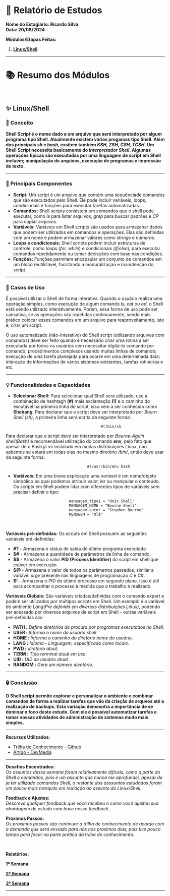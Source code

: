 # 📜 Relatório de Estudos

**Nome do Estagiário: Ricardo Silva**  
**Data: 20/08/2024**

**Módulos/Etapas Feitas:**  
1. [**Linux/Shell**]()

***

# 📚 Resumo dos Módulos 
&nbsp;

## ✨ Linux/Shell

### 💫 Conceito
**Shell Script é o nome dado a um arquivo que será interpretado por algum programa tipo Shell. Atualmente existem vários progamas tipo Shell. Além dos principais _sh_ e _bash_, exsitem também *KSH, ZSH, CSH, TCSH*. Um Shell Script necessita basicamente do _Interpretador Shell_. Algumas operações tipicas são executadas por uma linguagem de script em Shell incluem; manipulação de arquivos, execução de programas e impressão de texto.**
***
### 🔖  Principais Componentes 


- **Script:** Um script é um arquivo que contém uma sequênciade comandos que são executados pelo Shell. Ele pode incluir variáveis, loops, condicionais e funções para executar tarefas automatizadas.
- **Comandos:** Shell scripts consistem em comandos que o shell pode executar, como _ls_ para listar arquivos, _grep_ para buscar padrões e _CP_ para copiar arquivos.
- **Variáveis:** Variáveis em Shell scripts são usados para armazenar dados que podem ser utilizados em comandos e operações. Elas são definidas com um nome e podem armazenar valores como _strings_ e _números_.
- **Loops e condicionais:** Shell scripts podem incluir estruturas de controle, como loops (_for, while_) e condicionais (_if/else_), para executar comandos repetidamente ou tomar decisções com base nas condições.
- **Funções:** Funções permitem encapsular um conjunto de comandos em um bloco reutilizável, facilitando a moduralização e manutenção do script.
***

### 📝 Casos de Uso

É possível utilizar o Shell de forma interativa. Quando o usuário realiza uma operação simples, como execução de algum comando _ls, cat ou od_, o Shell está sendo utilizado interativamente. Porém, essa forma de uso pode ser cansativa, se as operações são repetidas continuamente, sendo mais prático colocar esses comandos em um arquivo para reaproveitamento, isto é, criar um script.

O uso automatizado (não-interativo) do Shell script (utilizando arquivos com comandos) deve ser feito quando é necessário criar uma rotina a ser executada por todos os usuários sem necessitar digitá-lo comando por comando; procedimentos complexos usando muitas linhas de comando; execução de uma tarefa planejada para ocorre em uma determinada data; interação de informações de vários sistemas existentes, tarefas rotineiras e etc.

***
### 💡 Funcionalidades e Capacidades

- **Selecionar Shell:** Para selecionar qual Shell será utilizado, use a combinação de hashtagh **(#)** mais exclamação **(!)** e o caminho do excutável na primeira linha do script, isso vem a ser conhecido como **Shebang**. Para declarar que o script deve ser interpretado por _Bourn Shell (sh)_, a primeira linha será ecrita da seguinte forma:

~~~
                                          #!/bin/sh
~~~~

Para declarar que o script deve ser interpretado por _Bourne-Again shell(Bash)_ é recomendável utilização do comando **env**, pelo fato que apesar de o Bash já vir instalado em muitas distribuições _Linux_, não sabemos se estará em todas elas no mesmo diretório _/bin/_, então deve usar da seguinte forma:

~~~
                                    #!/usr/bin/env bash
~~~


- **Variáveis:** Em uma breve explicação uma variável é um nome/objeto simbólico ao qual podemos atribuir valor, ler ou manipular o conteúdo. Os scripts em Shell podem lidar com diferentes tipos de variáveis sem precisar definir o tipo:
~~~~
                            mensagem_tipo1 = "Unix Shell"
                            MENSAGEM_NOME = "Bourne Shell"
                            mensagem_autor = "Stephen Bourne"
                            MENSGEM = "Olá"
~~~~

&nbsp;

 **Variáveis pré-definidas:** Os scripts em Shell  possuem as seguintes variáveis pré-definidas:
 
 - **#?** - Armazena o status de saída do último programa executado
 - **$#** - Armazena a quantidade de parâmetros de linha de comando.
 - **$$** - Armazena o valor **PID (Process Identifier)** do script em shell que estiver em execução.
 - **$@** - Armazena o valor de todos os parâmetros passados, similar a variável _argv_ presente nas linguagens de programação _C_ e _C#_.
 - **$!** - Armazena o PID do último processo em segundo plano. Isso é útil para acompanhar o processo à medida que o trabalho é realizado.


 **Variáveis Globais:** São variáveis criadas/definidas com o comando expert e podem ser utilizados por múltipos scripts em Shell. Um exemplo é a variável de ambiente _Lang(Pré definida em diversas distribuições Linux)_, podendo ser acessado por diversos arquivos de script em Shell - outras variáveis pré-definidas são:

- **PATH :** *Define diretórios de procura por programas executados no Shell.*
- **USER :** *Informa o nome do usuário shell*
- **HOME :** *Informa o caminho do diretório home do usuário.*
- **LANG :** *Idioma - Linguagem, especificado como locale.*
- **PWD :** *diretório atual.*
- **TERM :** *Tipo terminal atual em uso.*
- **UID :** *UID do usuário atual.*
- **RANDOM :** *Gera um número aleatório.*
***

### 🔒️ Conclusão
**O Shell script permite explorar e personalizar o ambiente e combinar comandos de forma a realizar tarefas que vão da criação de arquvos até a realização de backups. Esta variação demosntra a importância de se dominar o foco deste estudo. Com ele é possível automatizar tarefas e tomar nossas atividades de administração de sistemas muito mais simples.**
***
**Recursos Utilizados:**  
- [Trilha de Conhecimento - Github](https://github.com/Game-JAVA/data_engineer/blob/main/wiki/subpages/linux_shell.md)
- [Artigo - DevMedia](https://www.devmedia.com.br/introducao-ao-shell-script-no-linux/25778)
***

**Desafios Encontrados:**  
*Os assuntos dessa semana foram relativamente dificeis, como a parte do Shell e comandos, pois é um assunto que nunca me aprofundei, apesar de ja ter utilizado comandos Shell, o restante dos asssuntos estudados foram um pouco mais tranquilo em realação ao assunto do Linux/Shell.*

**Feedback e Ajustes:**  
*Descreva qualquer feedback que você recebeu e como você ajustou sua abordagem de estudo com base nesse feedback.*

**Próximos Passos:**  
*Os próximos passos são continuar a trilha de conhecimento de acordo com a demanda que será enviado para nós nos proximos dias, pois tive pouco tempo para focar na parte prática da trilha de conhecimento.*

&nbsp;

**Relatórios:**

[**1ª Semana**](https://github.com/2RP-Squad404/Ricardo_Silva/tree/semana1)

[**2ª Semana**](https://github.com/2RP-Squad404/Ricardo_Silva/tree/semana2)

[**3ª Semana**](https://github.com/2RP-Squad404/Ricardo_Silva/tree/semana3)
***